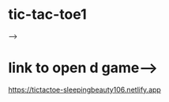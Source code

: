 # tic-tac-toe1
--><h1>link to open d game--></h1>
<a>https://tictactoe-sleepingbeauty106.netlify.app</a>

